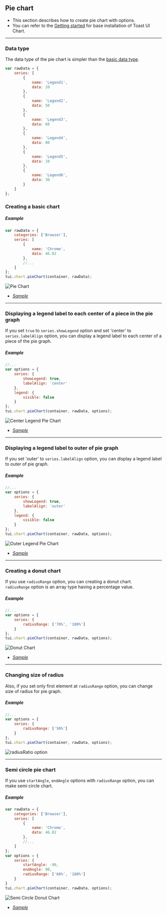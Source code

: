 ## Pie chart
* This section describes how to create pie chart with options.
* You can refer to the [Getting started](getting-started.md) for base installation of Toast UI Chart.

***

### Data type
The data type of the pie chart is simpler than the [basic data type](chart-types-bar,column.md#basic-data-type).

```javascript
var rawData = {
    series: [
        {
            name: 'Legend1',
            data: 20
        },
        {
            name: 'Legend2',
            data: 50
        },
        {
            name: 'Legend3',
            data: 60
        },
        {
            name: 'Legend4',
            data: 80
        },
        {
            name: 'Legend5',
            data: 10
        },
        {
            name: 'Legend6',
            data: 30
        }
    ]
};
```

### Creating a basic chart

##### Example

```javascript
var rawData = {
    categories: ['Browser'],
    series: [
        {
            name: 'Chrome',
            data: 46.02
        },
        //...
    ]
};
tui.chart.pieChart(container, rawData);
```
![Pie Chart](https://cloud.githubusercontent.com/assets/2888775/13131333/2390345e-d62e-11e5-892b-03fb7a8cf5f2.png)

* _[Sample](https://nhnent.github.io/tui.chart/latest/tutorial-example07-01-pie-chart-basic.html)_

***

### Displaying a legend label to each center of a piece in the pie graph

If you set `true` to `series.showLegend` option and set 'center' to `series.labelAlign` option, you can display a legend label to each center of a piece of the pie graph.

##### Example

```javascript
//...
var options = {
    series: {
        showLegend: true,
        labelAlign: 'center'
    },
    legend: {
        visible: false
    }
};
tui.chart.pieChart(container, rawData, options);
```
![Center Legend Pie Chart](https://cloud.githubusercontent.com/assets/2888775/13131315/03314216-d62e-11e5-90f2-4e37ac2ec11c.png)

* _[Sample](https://nhnent.github.io/tui.chart/latest/tutorial-example07-02-pie-chart-center-legend.html)_

***

### Displaying a legend label to outer of pie graph
If you set 'outer' to `series.labelAlign` option, you can display a legend label to outer of pie graph.

##### Example

```javascript
//...
var options = {
    series: {
        showLegend: true,
        labelAlign: 'outer'
    },
    legend: {
        visible: false
    }
};
tui.chart.pieChart(container, rawData, options);
```
![Outer Legend Pie Chart](https://cloud.githubusercontent.com/assets/2888775/13131343/387cb7f2-d62e-11e5-8791-a71ab0bed651.png)

* _[Sample](https://nhnent.github.io/tui.chart/latest/tutorial-example07-03-pie-chart-outer-legend.html)_

***

### Creating a donut chart

If you use `radiusRange` option, you can creating a donut chart.<br>
`radiusRange` option is an array type having a percentage value.

##### Example

```javascript
//...
var options = {
    series: {
        radiusRange: ['70%', '100%']
    }
};
tui.chart.pieChart(container, rawData, options);
```

![Donut Chart](https://cloud.githubusercontent.com/assets/2888775/15539508/e81745fc-22bd-11e6-9631-21e7a834ecb4.png)

* _[Sample](https://nhnent.github.io/tui.chart/latest/tutorial-example07-04-pie-chart-donut.html)_

***

### Changing size of radius

Also, if you set only first element at `radiusRange` option, you can change size of radius for pie graph.<br>


##### Example

```javascript
//...
var options = {
    series: {
        radiusRange: ['50%']
    }
};
tui.chart.pieChart(container, rawData, options);
```

![radiusRatio option](https://cloud.githubusercontent.com/assets/2888775/15539764/4246cb46-22bf-11e6-8c25-1ed9bff44bca.png)

***

### Semi circle pie chart

If you use `startAngle`, `endAngle` options with `radiusRange` option, you can make semi circle chart.

##### Example

```javascript
var rawData = {
    categories: ['Browser'],
    series: [
        {
            name: 'Chrome',
            data: 46.02
        },
        //...
    ]
};
var options = {
    series: {
        startAngle: -90,
        endAngle: 90,
        radiusRange: ['60%', '100%']
    }
}
tui.chart.pieChart(container, rawData, options);
```

![Semi Circle Donut Chart](https://cloud.githubusercontent.com/assets/2888775/15539472/b105dd62-22bd-11e6-8598-97d446035f60.png)

* _[Sample](https://nhnent.github.io/tui.chart/latest/tutorial-example07-05-pie-chart-semi-circle-donut.html)_
